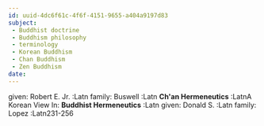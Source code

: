 ```yaml
---
id: uuid-4dc6f61c-4f6f-4151-9655-a404a9197d83
subject: 
 - Buddhist doctrine
 - Buddhism philosophy
 - terminology
 - Korean Buddhism
 - Chan Buddhism
 - Zen Buddhism
date: 
---
```


given: Robert E. Jr. :Latn
family: Buswell :Latn
**Ch'an Hermeneutics** :LatnA Korean View
In: 
**Buddhist Hermeneutics** :Latn
given: Donald S. :Latn
family: Lopez :Latn231-256